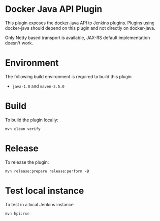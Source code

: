 # Docker Java API Plugin

This plugin exposes the [docker-java](http://github.com/docker-java/docker-java) API to Jenkins plugins.
Plugins using docker-java should depend on this plugin and not directly on docker-java.

Only Netty based transport is available, JAX-RS default implementation doesn't work.

# Environment

The following build environment is required to build this plugin

* `java-1.8` and `maven-3.5.0`

# Build

To build the plugin locally:

    mvn clean verify

# Release

To release the plugin:

    mvn release:prepare release:perform -B

# Test local instance

To test in a local Jenkins instance

    mvn hpi:run

  [wiki]: http://wiki.jenkins-ci.org/display/JENKINS/Docker+Java+API+Plugin
